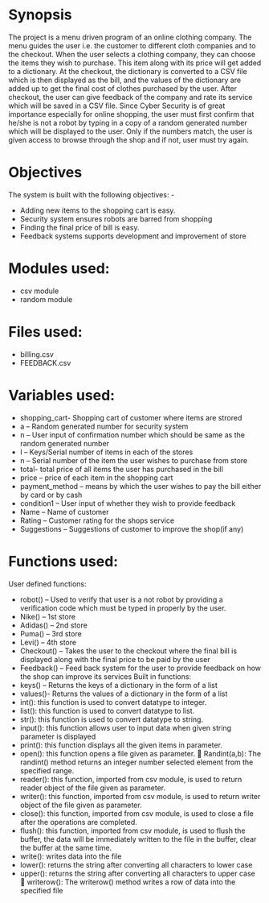 # Synopsis

The project is a menu driven program of an online clothing company. The menu guides the user i.e. the customer to different cloth companies and to the checkout. When the user selects a clothing company, they can choose the items they wish to purchase. This item along with its price will get added to a dictionary. At the checkout, the dictionary is converted to a CSV file which is then displayed as the bill, and the values of the dictionary are added up to get the final cost of clothes purchased by the user. After checkout, the user can give feedback of the company and rate its service which will be saved in a CSV file. Since Cyber Security is of great importance especially for online shopping, the user must first confirm that he/she is not a robot by typing in a copy of a random generated number which will be displayed to the user. Only if the numbers match, the user is given access to browse through the shop and if not, user must try again.

# Objectives

The system is built with the following objectives: -
- Adding new items to the shopping cart is easy.
- Security system ensures robots are barred from shopping
- Finding the final price of bill is easy.
- Feedback systems supports development and improvement of store

# Modules used:
- csv module
- random module

# Files used:
- billing.csv
- FEEDBACK.csv

# Variables used:
- shopping_cart- Shopping cart of customer where items are strored
- a – Random generated number for security system
- n – User input of confirmation number which should be same as the random generated number
- l – Keys/Serial number of items in each of the stores
- n – Serial number of the item the user wishes to purchase from store
- total- total price of all items the user has purchased in the bill
- price – price of each item in the shopping cart
- payment_method – means by which the user wishes to pay the bill either by card or by cash
- condition1 – User input of whether they wish to provide feedback
- Name – Name of customer
- Rating – Customer rating for the shops service
- Suggestions – Suggestions of customer to improve the shop(if any)

# Functions used:

User defined functions:
- robot() – Used to verify that user is a not robot by providing a verification code which must be typed in properly by the user.
- Nike() – 1st store
- Adidas() – 2nd store
- Puma() – 3rd store
- Levi() – 4th store
- Checkout() – Takes the user to the checkout where the final bill is displayed along with the final price to be paid by the user
- Feedback() – Feed back system for the user to provide feedback on how the shop can improve its services
 Built in functions:
- keys() – Returns the keys of a dictionary in the form of a list
- values()- Returns the values of a dictionary in the form of a list
- int(<data>): this function is used to convert datatype to integer.
- list(<data>): this function is used to convert datatype to list.
- str(<data>): this function is used to convert datatype to string.
- input(<display>): this function allows user to input data when given string parameter is displayed
- print(<items>): this function displays all the given items in parameter.
- open(<filename>): this function opens a file given as parameter.  Randint(a,b): The randint() method returns an integer number selected element from the specified range.
- reader(<file>): this function, imported from csv module, is used to return reader object of the file given as parameter.
- writer(<file>): this function, imported from csv module, is used to return writer object of the file given as parameter.
- close(<file>): this function, imported from csv module, is used to close a file after the operations are completed.
- flush(): this function, imported from csv module, is used to flush the buffer, the data will be immediately written to the file in the buffer, clear the buffer at the same time.
- write(): writes data into the file
- lower(): returns the string after converting all characters to lower case
- upper(): returns the string after converting all characters to upper case  writerow(): The writerow() method writes a row of data into the specified file
